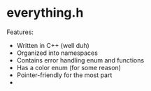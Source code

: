 # everything.h

Features:
* Written in C++ (well duh)
* Organized into namespaces
* Contains error handling enum and functions
* Has a color enum (for some reason)
* Pointer-friendly for the most part
*

